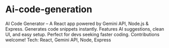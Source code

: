 # Ai-code-generation
AI Code Generator – A React app powered by Gemini API, Node.js &amp; Express. Generates code snippets instantly. Features AI suggestions, clean UI, and easy setup. Perfect for devs seeking faster coding. Contributions welcome!  Tech: React, Gemini API, Node, Express
